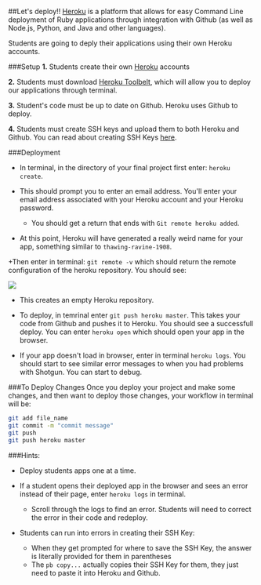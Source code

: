 ##Let's deploy!! 
[Heroku](https://www.heroku.com/) is a platform that allows for easy Command Line deployment of Ruby applications through integration with Github (as well as Node.js, Python, and Java and other languages).

Students are going to deply their applications using their own Heroku accounts.

###Setup
**1.** Students create their own [Heroku](https://www.heroku.com/) accounts

**2.** Students must download [Heroku Toolbelt](https://toolbelt.heroku.com/), which will allow you to deploy our applications through terminal.


**3.** Student's code must be up to date on Github. Heroku uses Github to deploy.

**4.** Students must create SSH keys and upload them to both Heroku and Github. You can read about creating SSH Keys [here](https://help.github.com/articles/generating-ssh-keys/).

###Deployment
+ In terminal, in the directory of your final project first enter: `heroku create`. 

+ This should prompt you to enter an email address. You'll enter your email address associated with your Heroku account and your Heroku password.
  * You should get a return that ends with `Git remote heroku added`.

+ At this point, Heroku will have generated a really weird name for your app, something similar to `thawing-ravine-1908`. 
 
+Then enter in terminal: `git remote -v` which should return the remote configuration of the heroku repository. You should see:

<img src="https://s3.amazonaws.com/after-school-assets/heroku-remote.png">

  * This creates an empty Heroku repository. 

+ To deploy, in temrinal enter `git push heroku master`. This takes your code from Github and pushes it to Heroku. You should see a successfull deploy. You can enter `heroku open` which should open your app in the browser.

+ If your app doesn't load in browser, enter in terminal `heroku logs`. You should start to see similar error messages to when you had problems with Shotgun. You can start to debug.


###To Deploy Changes
Once you deploy your project and make some changes, and then want to deploy those changes, your workflow in terminal will be:

```bash
git add file_name
git commit -m "commit message"
git push
git push heroku master
```

###Hints:
+ Deploy students apps one at a time. 
+ If a student opens their deployed app in the browser and sees an error instead of their page, enter `heroku logs` in terminal.
  * Scroll through the logs to find an error. Students will need to correct the error in their code and redeploy.

+ Students can run into errors in creating their SSH Key:
  * When they get prompted for where to save the SSH Key, the answer is literally provided for them in parentheses
  * The `pb copy...` actually copies their SSH Key for them, they just need to paste it into Heroku and Github.


